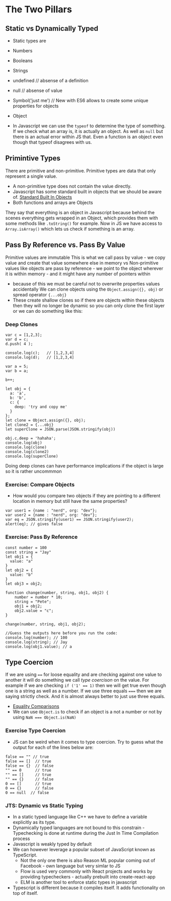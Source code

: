 # The Two Pillars

## Static vs Dynamically Typed

* Static types are

* Numbers

* Booleans

* Strings

* undefined // absense of a definition

* null // absense of value

* Symbol('just me') // New with ES6 allows to create some unique properties for objects

* Object

* In Javascript we can use the `typeof` to determine the type of something. If we check what an array is, it is actually an object. As well as `null` but there is an actual error within JS that. Even a function is an object even though that typeof disagrees with us.

## Primintive Types

There are primitive and non-primitive. Primitive types are data that only represent a single value.

* A non-primitive type does not contain the value directly.
* Javascript has some standard built in objects that we should be aware of. [Standard Built In Objects](https://developer.mozilla.org/en-US/docs/Web/JavaScript/Reference/Global_Objects)
* Both functions and arrays are Objects

They say that everything is an object in Javascript because behind the scenes everything gets wrapped in an Object, which provides them with some methods like `.toString()` for example.
Now in JS we have access to `Array.isArray()` which lets us check if something is an array.

## Pass By Reference vs. Pass By Value

Primitive values are immutable
This is what we call pass by value - we copy value and create that value somewhere else in memory
vs
Non-primitive values like objects are pass by reference - we point to the object wherever it is within memory - and it might have any number of pointers within

* because of this we must be careful not to overwrite properties values accidentally
  We can clone objects using the `Object.assign({}, obj)` or spread operator `{...obj}`
* These create shallow clones so if there are objects within these objects then they will no longer be dynamic so you can only clone the first layer
  or we can do something like this:

### Deep Clones

```
var c = [1,2,3];
var d = c;
d.push( 4 );

console.log(c);   // [1,2,3,4]
console.log(d);   // [1,2,3,4]

var a = 5;
var b = a;

b++;

let obj = {
  a: 'a',
  b: 'b',
  c: {
    deep: 'try and copy me'
  }
};
let clone = Object.assign({}, obj);
let clone2 = {...obj}
let superClone = JSON.parse(JSON.stringify(obj))

obj.c.deep = 'hahaha';
console.log(obj)
console.log(clone)
console.log(clone2)
console.log(superClone)
```

Doing deep clones can have performance implications if the object is large so it is rather uncommmon

### Exercise: Compare Objects

* How would you compare two objects if they are pointing to a different location in memory but still have the same properties?

```
var user1 = {name : "nerd", org: "dev"};
var user2 = {name : "nerd", org: "dev"};
var eq = JSON.stringify(user1) == JSON.stringify(user2);
alert(eq); // gives false

```

### Exercise: Pass By Reference

```
const number = 100
const string = "Jay"
let obj1 = {
  value: "a"
}
let obj2 = {
  value: "b"
}
let obj3 = obj2;
 
function change(number, string, obj1, obj2) {
    number = number * 10;
    string = "Pete";
    obj1 = obj2;
    obj2.value = "c";
}
 
change(number, string, obj1, obj2);
 
//Guess the outputs here before you run the code: 
console.log(number); // 100
console.log(string); // Jay
console.log(obj1.value); // a
```

## Type Coercion

If we are using `==` for loose equality and are checking against one value to another it will do something we call _type coercison_ on the value. For example if we are checking `if ('1' == 1)` then we will get true even though one is a string as well as a number. If we use three equals `===` then we are saying strictly check. And it is almost always better to just use three equals.

* [Equality Comparisons](https://developer.mozilla.org/en-US/docs/Web/JavaScript/Equality_comparisons_and_sameness)
* We can use `Object.is` to check if an object is a not a number or not by using `NaN === Object.is(NaN)`

### Exercise Type Coercion

* JS can be weird when it comes to type coercion. Try to guess what the output for each of the lines below are:

```
false == "" // true  
false == []  // true
false == {}  // false
"" == 0      // true
"" == []     // true
"" == {}     // false
0 == []      // true
0 == {}      // false
0 == null  // false
```

### JTS: Dynamic vs Static Typing

* In a static typed language like C++ we have to define a variable explicitly as its type.
* Dynamically typed languages are not bound to this constrain - Typechecking is done at runtime during the Just In Time Compilation process
* Javascript is weakly typed by default
* We can however leverage a popular subset of JavaScript known as TypeScript.
  * Not the only one there is also Reason ML popular coming out of Facebook - own language but very simlar to JS
  * Flow is used very commonly with React projects and works by providing typecheckers - actually prebuilt into create-react-app
  * ELM is another tool to enforce static types in javascript
* Typescript is different because it compiles itself. It adds functionality on top of itself.
